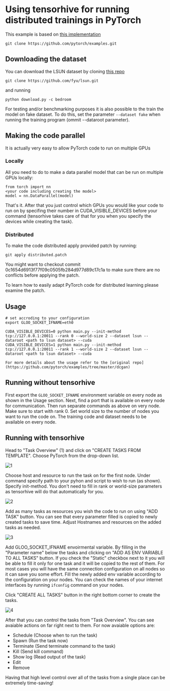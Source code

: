 # Using tensorhive for running distributed trainings in PyTorch

This example is based on [this implementation](https://github.com/pytorch/examples/tree/master/dcgan)
```
git clone https://github.com/pytorch/examples.git
```

## Downloading the dataset

You can download the LSUN dataset by cloning [this repo](https://github.com/fyu/lsun) 

```
git clone https://github.com/fyu/lsun.git
```
and running
```
python download.py -c bedroom
```

For testing and/or benchmarking purposes it is also possible to the train the model on fake dataset. To do this, set the parameter `--dataset fake` when running the training program (ommit --dataroot parameter).


## Making the code parallel

It is actually very easy to allow PyTorch code to run on multiple GPUs

### Locally

All you need to do to make a data parallel model that can be run on multiple GPUs locally:
```
from torch import nn
<your code including creating the model>
model = nn.DataParallel(model)
```
That's it. After that you just control which GPUs you would like your code to run on by specifing their number in CUDA_VISIBLE_DEVICES before your command (tensorhive takes care of that for you when you specify the devices while creating the task).

### Distributed

To make the code distributed apply provided patch by running:

```
git apply distributed.patch
```

You might want to checkout commit 0c1654d6913f77f09c0505fb284d977d89c17c1a to make sure there are no conflicts before applying the patch.

To learn how to easily adapt PyTorch code for distributed learning please examine the patch. 

## Usage
```
# set accroding to your configuration
export GLOO_SOCKET_IFNAME=eth0 
```

```
CUDA_VISIBLE_DEVICES=0 python main.py --init-method tcp://127.0.0.1:20011 --rank 0 --world-size 2 --dataset lsun --dataroot <path to lsun dataset> --cuda
CUDA_VISIBLE_DEVICES=1 python main.py --init-method tcp://127.0.0.1:20011 --rank 1 --world-size 2 --dataset lsun --dataroot <path to lsun dataset> --cuda

For more details about the usage refer to the [original repo](https://github.com/pytorch/examples/tree/master/dcgan)
```

## Running without tensorhive

First export the `GLOO_SOCKET_IFNAME` environment variable on every node as shown in the Usage section. Next, find a port that is available on every node for communication. Then run separate commands as above on very node. Make sure to start with rank 0. Set world size to the number of nodes you want to run the code on. The training code and dataset needs to be available on every node.

## Running with tensorhive
Head to "Task Overview" (1) and click on "CREATE TASKS FROM TEMPLATE". Choose PyTorch from the drop-down list. 

![1](https://github.com/roscisz/TensorHive/tree/master/examples/PyTorch/img/1.png)

Choose host and resource to run the task on for the first node. Under command specify path to your pyhon and script to wish to run (as shown). Specify init-method. You don't need to fill in rank or world-size parameters as tensorhive will do that automatically for you.

![2](https://github.com/roscisz/TensorHive/tree/master/examples/PyTorch/img/2.png)

Add as many tasks as resources you wish the code to run on using "ADD TASK" button. You can see that every parameter filled is copied to newly created tasks to save time. Adjust Hostnames and resources on the added tasks as needed.

![3](https://github.com/roscisz/TensorHive/tree/master/examples/PyTorch/img/3.png)

Add GLOO_SOCKET_IFNAME envoirmental variable. By filling in the "Parameter name" below the tasks and clicking on "ADD AS ENV VARIABLE TO ALL TASKS" button. If you check the "Static" checkbox next to it you will be able to fill it only for one task and it will be copied to the rest of them. For most cases you will have the same connection configuration on all nodes so it can save you some effort. Fill the newly added env variable according to the configuration on your nodes. You can check the names of your internet interfaces by running `ifconfig` command on your nodes.

Click "CREATE ALL TASKS" button in the right bottom corner to create the tasks.

![4](https://github.com/roscisz/TensorHive/tree/master/examples/PyTorch/img/4.png)

After that you can control the tasks from "Task Overview". You can see avaiable actions on far right next to them. For now avaiable options are:
- Schedule (Choose when to run the task)
- Spawn (Run the task now)
- Terminate (Send terminate command to the task)
- Kill (Send kill command)
- Show log (Read output of the task)
- Edit 
- Remove

Having that high level control over all of the tasks from a single place can be extremely time-saving!
